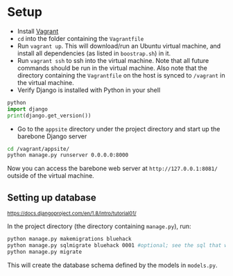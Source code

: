# Setup

* Install [Vagrant](https://www.vagrantup.com/)
* ``cd`` into the folder containing the ``Vagrantfile``
* Run ``vagrant up``. This will download/run an Ubuntu virtual machine, and install all dependencies (as listed in ``boostrap.sh``) in it.
* Run ``vagrant ssh`` to ssh into the virtual machine. Note that all future commands should be run in the virtual machine. Also note that the directory containing the ``Vagrantfile`` on the host is synced to ``/vagrant`` in the virtual machine.
* Verify Django is installed with Python in your shell
```python
python
import django
print(django.get_version())
```
* Go to the ``appsite`` directory under the project directory and start up the barebone Django server
```bash
cd /vagrant/appsite/
python manage.py runserver 0.0.0.0:8000
```
  Now you can access the barebone web server at ``http://127.0.0.1:8081/`` outside of the virtual machine.

## Setting up database
<small>https://docs.djangoproject.com/en/1.8/intro/tutorial01/</small>

In the project directory (the directory containing ``manage.py``), run:

```bash
python manage.py makemigrations bluehack
python manage.py sqlmigrate bluehack 0001 #optional; see the sql that will be run
python manage.py migrate
```

This will create the database schema defined by the models in ``models.py``.

